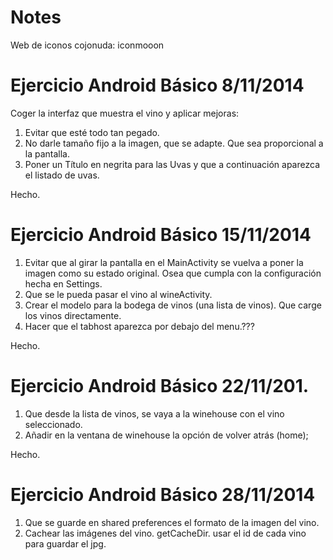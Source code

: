 # Notes

Web de iconos cojonuda:
iconmooon


# Ejercicio Android Básico 8/11/2014
Coger la interfaz que muestra el vino y aplicar mejoras:

1. Evitar que esté todo tan pegado.
2. No darle tamaño fijo a la imagen, que se adapte. Que sea proporcional a la pantalla.
3. Poner un Título en negrita para las Uvas y que a continuación aparezca el listado de uvas.

Hecho.

# Ejercicio Android Básico 15/11/2014

1. Evitar que al girar la pantalla en el MainActivity se vuelva a poner la imagen como su estado 
original. Osea que cumpla con la configuración hecha en Settings.
2. Que se le pueda pasar el vino al wineActivity.
3. Crear el modelo para la bodega de vinos (una lista de vinos). Que carge los vinos directamente.
4. Hacer que el tabhost aparezca por debajo del menu.???

Hecho.

# Ejercicio Android Básico 22/11/201.

1. Que desde la lista de vinos, se vaya a la winehouse con el vino seleccionado.
2. Añadir en la ventana de winehouse la opción de volver atrás (home);

Hecho.

# Ejercicio Android Básico 28/11/2014
1. Que se guarde en shared preferences el formato de la imagen del vino.
2. Cachear las imágenes del vino. getCacheDir. usar el id de cada vino para guardar el jpg.